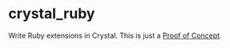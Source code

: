crystal_ruby
============

Write Ruby extensions in Crystal. This is just a [Proof of Concept](http://en.wikipedia.org/wiki/Proof_of_concept).
